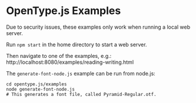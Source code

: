 OpenType.js Examples
====================
Due to security issues, these examples only work when running a local web server.

Run `npm start` in the home directory to start a web server.

Then navigate to one of the examples, e.g.: http://localhost:8080/examples/reading-writing.html

The `generate-font-node.js` example can be run from node.js:

    cd opentype.js/examples
    node generate-font-node.js
    # This generates a font file, called Pyramid-Regular.otf.

